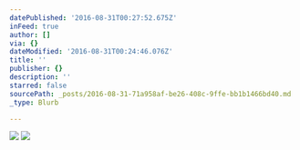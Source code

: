 ```yaml
---
datePublished: '2016-08-31T00:27:52.675Z'
inFeed: true
author: []
via: {}
dateModified: '2016-08-31T00:24:46.076Z'
title: ''
publisher: {}
description: ''
starred: false
sourcePath: _posts/2016-08-31-71a958af-be26-408c-9ffe-bb1b1466bd40.md
_type: Blurb

---
```

![](https://the-grid-user-content.s3-us-west-2.amazonaws.com/4f344e00-4c1e-446c-bea9-43eda8f0ce3e.jpg)
![](https://the-grid-user-content.s3-us-west-2.amazonaws.com/9ccc1552-d878-4687-b04e-c3d1dc63c915.jpg)